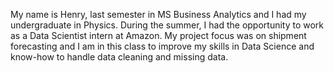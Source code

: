 My name is Henry, last semester in MS Business Analytics and I had my undergraduate in Physics. During the summer, I had the opportunity to work as a Data Scientist intern at Amazon.  My project focus was on shipment forecasting and I am in this class to improve my skills in Data Science and know-how to handle data cleaning and missing data.
